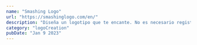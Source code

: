 ```yaml
---
name: "Smashing Logo"
url: "https://smashinglogo.com/en/"
description: "Diseña un logotipo que te encante. No es necesario registrarse. Comienza gratis."
category: "logoCreation"
pubDate: "Jan 9 2023"
---
```

